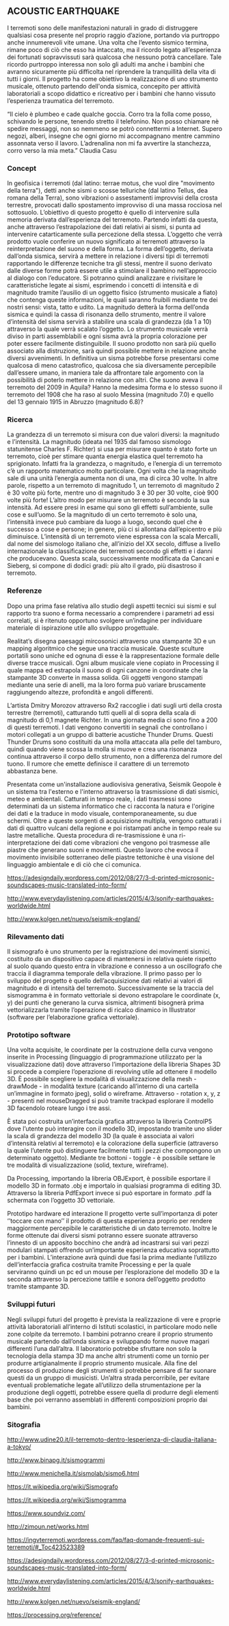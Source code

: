 ## ACOUSTIC EARTHQUAKE  <br>

I terremoti sono delle manifestazioni naturali in grado di distruggere qualsiasi cosa presente nel proprio raggio d’azione, portando via purtroppo anche innumerevoli vite umane.
Una volta che l’evento sismico termina, rimane poco di ciò che esso ha intaccato, ma il ricordo legato all’esperienza dei fortunati sopravvissuti sarà qualcosa che nessuno potrà cancellare. Tale ricordo purtroppo interessa non solo gli adulti ma anche i bambini che avranno sicuramente più difficolta nel riprendere la tranquillità della vita di tutti i giorni.
Il progetto ha come obiettivo la realizzazione di uno strumento musicale, ottenuto partendo dell'onda sismica, concepito per attività laboratoriali a scopo didattico e ricreativo per i bambini che hanno vissuto l’esperienza traumatica del terremoto.

“Il cielo è plumbeo e cade qualche goccia.
Corro tra la folla come posso, schivando le persone, tenendo stretto il telefonino.
Non posso chiamare nè spedire messaggi, non so nemmeno se potrò connettermi a Internet.
Supero negozi, alberi, insegne che ogni giorno mi accompagnano mentre cammino assonnata verso il lavoro.
L’adrenalina non mi fa avvertire la stanchezza, corro verso la mia meta.”
Claudia Casu

### Concept 
In geofisica i terremoti (dal latino: terrae motus, che vuol dire "movimento della terra"), detti anche sismi o scosse telluriche (dal latino Tellus, dea romana della Terra), sono vibrazioni o assestamenti improvvisi della crosta terrestre, provocati dallo spostamento improvviso di una massa rocciosa nel sottosuolo.
L’obiettivo di questo progetto è quello di intervenire sulla memoria derivata dall’esperienza del terremoto. Partendo infatti da questa, anche attraverso l’estrapolazione dei dati relativi ai sismi, si punta ad intervenire catarticamente sulla percezione della stessa.
L’oggetto che verrà prodotto vuole conferire un nuovo significato ai terremoti attraverso la reinterpretazione del suono e della forma. La forma dell’oggetto, derivata dall’onda sismica, servirà a mettere in relazione i diversi tipi di terremoti rapportando le differenze tecniche tra gli stessi, mentre il suono derivato dalle diverse forme potrà essere utile a stimolare il bambino nell’approccio al dialogo con l’educatore.
Si potranno quindi analizzare e rivisitare le caratteristiche legate ai sismi, esprimendo i concetti di intensità e di magnitudo tramite l’ausilio di un oggetto fisico (strumento musicale a fiato) che contenga queste informazioni, le quali saranno fruibili mediante tre dei nostri sensi: vista, tatto e udito.
La magnitudo detterà la forma dell’onda sismica e quindi la cassa di risonanza dello strumento, mentre il valore d’intensità del sisma servirà a stabilire una scala di grandezza (da 1 a 10) attraverso la quale verrà scalato l’oggetto. Lo strumento musicale verrà diviso in parti assemblabili e ogni sisma avrà la propria colorazione per poter essere facilmente  distinguibile. 
Il suono prodotto non sarà più quello associato alla distruzione, sarà quindi possibile mettere in relazione anche diversi avvenimenti.
In definitiva un sisma potrebbe forse presentarsi come qualcosa di meno catastrofico, qualcosa che sia diversamente percepibile dall’essere umano, in maniera tale da affrontare 
tale argomento con la possibilità di poterlo mettere in relazione con altri.
Che suono aveva il terremoto del 2009 in Aquila? Hanno la medesima forma e lo stesso suono il terremoto del 1908 che ha raso al suolo Messina (magnitudo 7.0) e quello del 13 gennaio 1915 in Abruzzo (magnitudo 6.8)?


### Ricerca
La grandezza di un terremoto si misura con due valori diversi: la magnitudo e l’intensità. La magnitudo (ideata nel 1935 dal famoso sismologo statunitense Charles F. Richter) si usa per misurare quanto è stato forte un terremoto, cioè per stimare quanta energia elastica quel terremoto ha sprigionato. Infatti fra la grandezza, o magnitudo, e l’energia di un terremoto c’è un rapporto matematico molto particolare. Ogni volta che la magnitudo sale di una unità l’energia aumenta non di una, ma di circa 30 volte. In altre parole, rispetto a un terremoto di magnitudo 1, un terremoto di magnitudo 2 è 30 volte più forte, mentre uno di magnitudo 3 è 30 per 30 volte, cioè 900 volte più forte!
L’altro modo per misurare un terremoto è secondo la sua intensità. Ad essere presi in esame qui sono gli effetti sull’ambiente, sulle cose e sull’uomo. Se la magnitudo di un certo terremoto è solo una, l’intensità invece può cambiare da luogo a luogo, secondo quel che è successo a cose e persone; in genere, più ci si allontana dall’epicentro e più diminuisce. L’intensità di un terremoto viene espressa con la scala Mercalli, dal nome del sismologo italiano che, all’inizio del XX secolo, diffuse a livello internazionale la classificazione dei terremoti secondo gli effetti e i danni che producevano. Questa scala, successivamente modificata da Cancani e Sieberg, si compone di dodici gradi: più alto il grado, più disastroso il terremoto.


### Referenze
Dopo una prima fase relativa allo studio degli aspetti tecnici sui sismi e sul rapporto tra suono e forma necessario a comprendere i parametri ad essi correlati, si è ritenuto opportuno svolgere un’indagine per individuare materiale di ispirazione utile allo sviluppo progettuale.

Realitat’s disegna paesaggi mircosonici attraverso una stampante 3D e un mapping algoritmico che segue una traccia musicale.
Queste sculture portatili sono uniche ed ognuna di esse è la rappresentazione formale delle diverse tracce musicali.
Ogni album musicale viene copiato in Processing il quale mappa ed estrapola il suono di ogni canzone in coordinate che la stampante 3D converte in massa solida.
Gli oggetti vengono stampati mediante una serie di anelli, ma la loro forma può variare bruscamente raggiungendo altezze, profondità e angoli differenti.

L’artista Dmitry Morozov attraverso  Rx2 raccoglie i dati sugli urti della crosta terrestre (terremoti), catturando tutti quelli al di sopra della scala di magnitudo di 0,1 magnete Richter. In una giornata media ci sono fino a 200 di questi terremoti. 
I dati vengono convertiti in segnali che controllano i motori collegati a un gruppo di batterie acustiche Thunder Drums. Questi Thunder Drums sono costituiti da una molla attaccata alla pelle del tamburo, quindi quando viene scossa la molla si muove e crea una risonanza continua attraverso il corpo dello strumento, non a differenza del rumore del tuono. Il rumore che emette definisce il carattere di un terremoto abbastanza bene.

Presentata come un'installazione audiovisiva generativa, Seismik Geopole è un sistema tra l'esterno e l'interno attraverso la trasmissione di dati sismici, meteo e ambientali. Catturati in tempo reale, i dati trasmessi sono determinati da un sistema informatico che ci racconta la natura e l'origine dei dati e la traduce in modo visuale, contemporaneamente, su due schermi. Oltre a queste sorgenti di acquisizione multipla, vengono catturati i dati di quattro vulcani della regione e poi ristampati anche in tempo reale su lastre metalliche. Questa procedura di re-trasmissione è una ri-interpretazione dei dati come vibrazioni che vengono poi trasmesse alle piastre che generano suoni e movimenti. Questo lavoro che evoca il movimento invisibile sotterraneo delle piastre tettoniche è una visione del linguaggio ambientale e di ciò che ci comunica.

  https://adesigndaily.wordpress.com/2012/08/27/3-d-printed-microsonic-soundscapes-music-translated-into-form/

  http://www.everydaylistening.com/articles/2015/4/3/sonify-earthquakes-worldwide.html

  http://www.kolgen.net/nuevo/seismik-england/


### Rilevamento dati 
Il sismografo è uno strumento per la registrazione dei movimenti sismici, costituito da un dispositivo capace di mantenersi in relativa quiete rispetto al suolo quando questo entra in vibrazione e connesso a un oscillografo che traccia il diagramma temporale della vibrazione. 
Il primo passo per lo sviluppo del progetto è quello dell’acquisizione dati relativi ai valori di magnitudo e di intensità del terremoto. Successivamente se la traccia del sismogramma è in formato vettoriale si devono estrapolare le coordinate (x, y) dei punti che generano la curva sismica, altrimenti bisognerà prima vettorializzarla tramite l’operazione di ricalco dinamico in Illustrator (software per l’elaborazione grafica vettoriale). 

### Prototipo software
Una volta acquisite, le coordinate per la costruzione della curva vengono inserite in Processing (linguaggio di programmazione utilizzato per la visualizzazione dati) dove attraverso l’importazione della libreria Shapes 3D si procede a compiere l’operazione di revolving utile ad ottenere il modello 3D. È possibile scegliere la modalità di visualizzazione della mesh - drawMode - in modalità texture (caricando all’interno di una cartella un’immagine in formato jpeg), solid o wireframe. Attraverso - rotation x, y, z - presenti nel mouseDragged si può tramite trackpad esplorare il modello 3D facendolo roteare lungo i tre assi.

È stata poi costruita un’interfaccia grafica attraverso la libreria ControlP5 dove l’utente può interagire con il modello 3D, impostando tramite uno slider la scala di grandezza del modello 3D (la quale è associata ai valori d’intensità relativi al terremoto) e la colorazione della superficie (attraverso la quale l’utente può distinguere facilmente tutti i pezzi che compongono un determinato oggetto). Mediante tre bottoni - toggle - è possibile settare le tre modalità di visualizzazione (solid, texture, wireframe).

Da Processing, importando la libreria OBJExport, è possibile esportare il modello 3D in formato .obj e importalo in qualsiasi programma di editing 3D. Attraverso la libreria PdfExport invece si può esportare in formato .pdf la schermata con l’oggetto 3D vettoriale.

Prototipo hardware ed interazione
Il progetto verte sull’importanza di poter ‘’toccare con mano’’ il prodotto di questa esperienza proprio per rendere maggiormente percepibile le caratteristiche di un dato terremoto.
Inoltre le forme ottenute dai diversi sismi potranno essere suonate attraverso l’innesto di un apposito bocchino che andrà ad incastrarsi sui vari pezzi modulari stampati offrendo un’importante esperienza educativa soprattutto per i bambini. L’interazione avrà quindi due fasi la prima mediante l’utilizzo dell’interfaccia grafica costruita tramite Processing e per la quale serviranno quindi un pc ed un mouse per l’esplorazione del modello 3D e la seconda attraverso la percezione tattile e sonora dell’oggetto prodotto tramite stampante 3D.

### Sviluppi futuri
Negli sviluppi futuri del progetto è prevista la realizzazione di vere e proprie attività laboratoriali all’interno di Istituti scolastici, in particolare modo nelle zone colpite da terremoto.
I bambini potranno creare il proprio strumento musicale partendo dall’onda sismica e sviluppando forme nuove magari differenti l’una dall’altra. Il laboratorio potrebbe sfruttare non solo la tecnologia della stampa 3D ma anche altri strumenti come un tornio per produrre artigianalmente il proprio strumento musicale. Alla fine del processo di produzione degli strumenti si potrebbe pensare di far suonare questi da un gruppo di musicisti.
Un’altra strada percorribile, per evitare eventuali problematiche legate all’utilizzo della strumentazione per la produzione degli oggetti, potrebbe essere quella di produrre degli elementi base che poi verranno assemblati in differenti composizioni proprio dai bambini.


### Sitografia

  http://www.udine20.it/il-terremoto-dentro-lesperienza-di-claudia-italiana-a-tokyo/

  http://www.binapg.it/sismogrammi

  http://www.menichella.it/sismolab/sismo6.html

  https://it.wikipedia.org/wiki/Sismografo

  https://it.wikipedia.org/wiki/Sismogramma

  https://www.soundviz.com/

  http://zimoun.net/works.html

  https://ingvterremoti.wordpress.com/faq/faq-domande-frequenti-sui-terremoti/#_Toc423523389

  https://adesigndaily.wordpress.com/2012/08/27/3-d-printed-microsonic-soundscapes-music-translated-into-form/

  http://www.everydaylistening.com/articles/2015/4/3/sonify-earthquakes-worldwide.html

  http://www.kolgen.net/nuevo/seismik-england/

  https://processing.org/reference/










